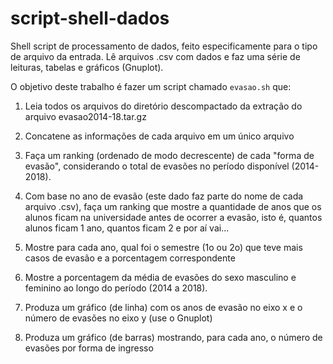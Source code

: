 # script-shell-dados

Shell script de processamento de dados, feito especificamente para o tipo de arquivo da entrada. Lê arquivos .csv com dados e faz uma série de leituras, tabelas e gráficos (Gnuplot).

O objetivo deste trabalho é fazer um script chamado `evasao.sh` que:

1. Leia todos os arquivos do diretório descompactado da extração do arquivo evasao2014-18.tar.gz

2. Concatene as informações de cada arquivo em um único arquivo

3. Faça um ranking (ordenado de modo decrescente) de cada "forma de evasão", considerando o total de evasões no período disponível (2014-2018).

4. Com base no ano de evasão (este dado faz parte do nome de cada arquivo .csv), faça um ranking que mostre a quantidade de anos que os alunos ficam na universidade antes de ocorrer a evasão, isto é, quantos alunos ficam 1 ano, quantos ficam 2 e por aí vai...

5. Mostre para cada ano, qual foi o semestre (1o ou 2o) que teve mais casos de evasão e a porcentagem correspondente

6. Mostre a porcentagem da média de evasões do sexo masculino e feminino ao longo do período (2014 a 2018).

7. Produza um gráfico (de linha) com os anos de evasão no eixo x e o número de evasões no eixo y (use o Gnuplot)

8. Produza um gráfico (de barras) mostrando, para cada ano, o número de evasões por forma de ingresso
